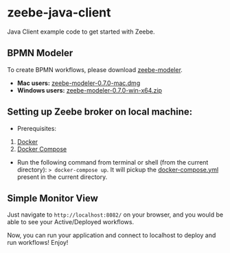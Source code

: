 # zeebe-java-client
Java Client example code to get started with Zeebe.

## BPMN Modeler
To create BPMN workflows, please download [zeebe-modeler](https://github.com/zeebe-io/zeebe-modeler/releases/tag/v0.7.0).
- **Mac users:** [zeebe-modeler-0.7.0-mac.dmg](https://github.com/zeebe-io/zeebe-modeler/releases/download/v0.7.0/zeebe-modeler-0.7.0-mac.dmg)
- **Windows users:** [zeebe-modeler-0.7.0-win-x64.zip](https://github.com/zeebe-io/zeebe-modeler/releases/download/v0.7.0/zeebe-modeler-0.7.0-win-x64.zip)

## Setting up Zeebe broker on local machine:
- Prerequisites:
1. [Docker](https://docs.docker.com/install/)
2. [Docker Compose](https://docs.docker.com/compose/install/)
- Run the following command from terminal or shell (from the current directory): `> docker-compose up`. It will pickup the [docker-compose.yml](./docker-compose.yml) present in the current directory.

## Simple Monitor View
Just navigate to `http://localhost:8082/` on your browser, and you would be able to see your Active/Deployed workflows.

Now, you can run your application and connect to localhost to deploy and run workflows! Enjoy!
